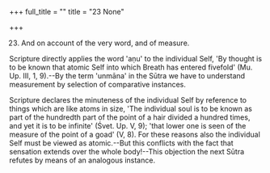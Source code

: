 +++
full_title = ""
title = "23 None"

+++


23. And on account of the very word, and of measure.

Scripture directly applies the word 'aṇu' to the individual Self, 'By thought is to be known that atomic Self into which Breath has entered fivefold' (Mu. Up. III, 1, 9).--By the term 'unmāna' in the Sūtra we have to understand measurement by selection of comparative instances.

 Scripture declares the minuteness of the individual Self by reference to things which are like atoms in size, 'The individual soul is to be known as part of the hundredth part of the point of a hair divided a hundred times, and yet it is to be infinite' (Śvet. Up. V, 9); 'that lower one is seen of the measure of the point of a goad' (V, 8). For these reasons also the individual Self must be viewed as atomic.--But this conflicts with the fact that sensation extends over the whole body!--This objection the next Sūtra refutes by means of an analogous instance.

